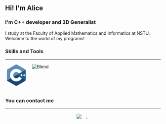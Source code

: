 ## Hi! I'm Alice

### I'm C++ developer and 3D Generalist

I study at the Faculty of Applied Mathematics and Informatics at NSTU. Welcome to the world of my programs!

### Skills and Tools

---
<img align="left" alt="C++" width="72px" style="margin-right:15px" src="https://raw.githubusercontent.com/github/explore/180320cffc25f4ed1bbdfd33d4db3a66eeeeb358/topics/cpp/cpp.png" />

<img align="left" alt="Blend" width="72px" style="margin-right:15px" src="https://i.pinimg.com/originals/7a/9c/76/7a9c7615d60e69b14db4711efeca98ed.png" />



<br />
<br />
<br />
<br />
<br />  

### You can contact me

---

<p align="center">
   <a href="https://vk.com/mircraft_inc">
    <img align="center" style="margin-right:15px" src="https://upload.wikimedia.org/wikipedia/commons/thumb/2/21/VK.com-logo.svg/2048px-VK.com-logo.svg.png" width="50px" />
  </a>
  &nbsp;&nbsp;
